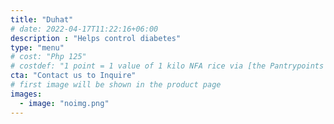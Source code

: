 ```yaml
---
title: "Duhat"
# date: 2022-04-17T11:22:16+06:00
description : "Helps control diabetes"
type: "menu"
# cost: "Php 125"
# costdef: "1 point = 1 value of 1 kilo NFA rice via [the Pantrypoints system](https://pantrypoints.com)"
cta: "Contact us to Inquire"
# first image will be shown in the product page
images:
  - image: "noimg.png"
---
```

